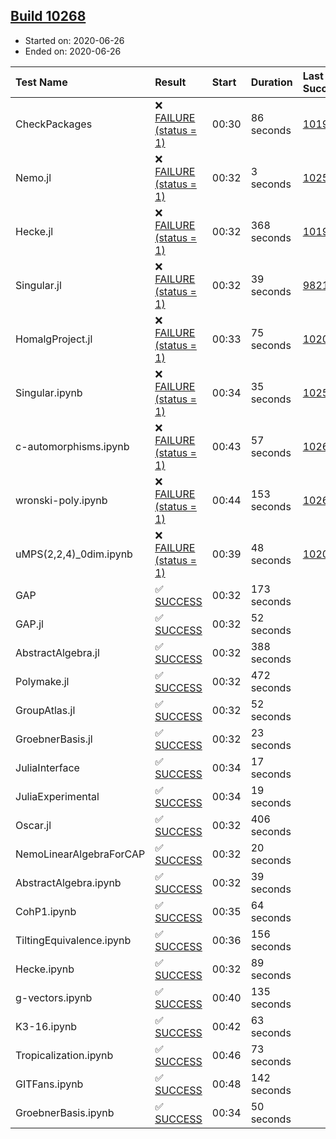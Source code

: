 ## [Build 10268](https://oscarci.mathematik.uni-kl.de/job/oscar/10268/)

* Started on: 2020-06-26
* Ended on: 2020-06-26

| Test Name    | Result | Start | Duration | Last Success | First Failure |
|:-------------|:-------|:------|:---------|:-------------|:--------------|
| CheckPackages | ❌ [FAILURE (status = 1)](https://oscarci.mathematik.uni-kl.de/job/oscar/10268/artifact/logs/build-10268/CheckPackages.log) | 00:30 | 86 seconds | [10197](https://oscarci.mathematik.uni-kl.de/job/oscar/10197/) | [10198](https://oscarci.mathematik.uni-kl.de/job/oscar/10198/) |
| Nemo.jl | ❌ [FAILURE (status = 1)](https://oscarci.mathematik.uni-kl.de/job/oscar/10268/artifact/logs/build-10268/Nemo.jl.log) | 00:32 | 3 seconds | [10252](https://oscarci.mathematik.uni-kl.de/job/oscar/10252/) | [10253](https://oscarci.mathematik.uni-kl.de/job/oscar/10253/) |
| Hecke.jl | ❌ [FAILURE (status = 1)](https://oscarci.mathematik.uni-kl.de/job/oscar/10268/artifact/logs/build-10268/Hecke.jl.log) | 00:32 | 368 seconds | [10197](https://oscarci.mathematik.uni-kl.de/job/oscar/10197/) | [10198](https://oscarci.mathematik.uni-kl.de/job/oscar/10198/) |
| Singular.jl | ❌ [FAILURE (status = 1)](https://oscarci.mathematik.uni-kl.de/job/oscar/10268/artifact/logs/build-10268/Singular.jl.log) | 00:32 | 39 seconds | [9821](https://oscarci.mathematik.uni-kl.de/job/oscar/9821/) | [9822](https://oscarci.mathematik.uni-kl.de/job/oscar/9822/) |
| HomalgProject.jl | ❌ [FAILURE (status = 1)](https://oscarci.mathematik.uni-kl.de/job/oscar/10268/artifact/logs/build-10268/HomalgProject.jl.log) | 00:33 | 75 seconds | [10209](https://oscarci.mathematik.uni-kl.de/job/oscar/10209/) | [10210](https://oscarci.mathematik.uni-kl.de/job/oscar/10210/) |
| Singular.ipynb | ❌ [FAILURE (status = 1)](https://oscarci.mathematik.uni-kl.de/job/oscar/10268/artifact/logs/build-10268/Singular.ipynb.log) | 00:34 | 35 seconds | [10252](https://oscarci.mathematik.uni-kl.de/job/oscar/10252/) | [10253](https://oscarci.mathematik.uni-kl.de/job/oscar/10253/) |
| c-automorphisms.ipynb | ❌ [FAILURE (status = 1)](https://oscarci.mathematik.uni-kl.de/job/oscar/10268/artifact/logs/build-10268/c-automorphisms.ipynb.log) | 00:43 | 57 seconds | [10266](https://oscarci.mathematik.uni-kl.de/job/oscar/10266/) | [10267](https://oscarci.mathematik.uni-kl.de/job/oscar/10267/) |
| wronski-poly.ipynb | ❌ [FAILURE (status = 1)](https://oscarci.mathematik.uni-kl.de/job/oscar/10268/artifact/logs/build-10268/wronski-poly.ipynb.log) | 00:44 | 153 seconds | [10267](https://oscarci.mathematik.uni-kl.de/job/oscar/10267/) | [10268](https://oscarci.mathematik.uni-kl.de/job/oscar/10268/) |
| uMPS(2,2,4)_0dim.ipynb | ❌ [FAILURE (status = 1)](https://oscarci.mathematik.uni-kl.de/job/oscar/10268/artifact/logs/build-10268/uMPS-2-2-4-_0dim.ipynb.log) | 00:39 | 48 seconds | [10209](https://oscarci.mathematik.uni-kl.de/job/oscar/10209/) | [10210](https://oscarci.mathematik.uni-kl.de/job/oscar/10210/) |
| GAP | ✅ [SUCCESS](https://oscarci.mathematik.uni-kl.de/job/oscar/10268/artifact/logs/build-10268/GAP.log) | 00:32 | 173 seconds |  |  |
| GAP.jl | ✅ [SUCCESS](https://oscarci.mathematik.uni-kl.de/job/oscar/10268/artifact/logs/build-10268/GAP.jl.log) | 00:32 | 52 seconds |  |  |
| AbstractAlgebra.jl | ✅ [SUCCESS](https://oscarci.mathematik.uni-kl.de/job/oscar/10268/artifact/logs/build-10268/AbstractAlgebra.jl.log) | 00:32 | 388 seconds |  |  |
| Polymake.jl | ✅ [SUCCESS](https://oscarci.mathematik.uni-kl.de/job/oscar/10268/artifact/logs/build-10268/Polymake.jl.log) | 00:32 | 472 seconds |  |  |
| GroupAtlas.jl | ✅ [SUCCESS](https://oscarci.mathematik.uni-kl.de/job/oscar/10268/artifact/logs/build-10268/GroupAtlas.jl.log) | 00:32 | 52 seconds |  |  |
| GroebnerBasis.jl | ✅ [SUCCESS](https://oscarci.mathematik.uni-kl.de/job/oscar/10268/artifact/logs/build-10268/GroebnerBasis.jl.log) | 00:32 | 23 seconds |  |  |
| JuliaInterface | ✅ [SUCCESS](https://oscarci.mathematik.uni-kl.de/job/oscar/10268/artifact/logs/build-10268/JuliaInterface.log) | 00:34 | 17 seconds |  |  |
| JuliaExperimental | ✅ [SUCCESS](https://oscarci.mathematik.uni-kl.de/job/oscar/10268/artifact/logs/build-10268/JuliaExperimental.log) | 00:34 | 19 seconds |  |  |
| Oscar.jl | ✅ [SUCCESS](https://oscarci.mathematik.uni-kl.de/job/oscar/10268/artifact/logs/build-10268/Oscar.jl.log) | 00:32 | 406 seconds |  |  |
| NemoLinearAlgebraForCAP | ✅ [SUCCESS](https://oscarci.mathematik.uni-kl.de/job/oscar/10268/artifact/logs/build-10268/NemoLinearAlgebraForCAP.log) | 00:32 | 20 seconds |  |  |
| AbstractAlgebra.ipynb | ✅ [SUCCESS](https://oscarci.mathematik.uni-kl.de/job/oscar/10268/artifact/logs/build-10268/AbstractAlgebra.ipynb.log) | 00:32 | 39 seconds |  |  |
| CohP1.ipynb | ✅ [SUCCESS](https://oscarci.mathematik.uni-kl.de/job/oscar/10268/artifact/logs/build-10268/CohP1.ipynb.log) | 00:35 | 64 seconds |  |  |
| TiltingEquivalence.ipynb | ✅ [SUCCESS](https://oscarci.mathematik.uni-kl.de/job/oscar/10268/artifact/logs/build-10268/TiltingEquivalence.ipynb.log) | 00:36 | 156 seconds |  |  |
| Hecke.ipynb | ✅ [SUCCESS](https://oscarci.mathematik.uni-kl.de/job/oscar/10268/artifact/logs/build-10268/Hecke.ipynb.log) | 00:32 | 89 seconds |  |  |
| g-vectors.ipynb | ✅ [SUCCESS](https://oscarci.mathematik.uni-kl.de/job/oscar/10268/artifact/logs/build-10268/g-vectors.ipynb.log) | 00:40 | 135 seconds |  |  |
| K3-16.ipynb | ✅ [SUCCESS](https://oscarci.mathematik.uni-kl.de/job/oscar/10268/artifact/logs/build-10268/K3-16.ipynb.log) | 00:42 | 63 seconds |  |  |
| Tropicalization.ipynb | ✅ [SUCCESS](https://oscarci.mathematik.uni-kl.de/job/oscar/10268/artifact/logs/build-10268/Tropicalization.ipynb.log) | 00:46 | 73 seconds |  |  |
| GITFans.ipynb | ✅ [SUCCESS](https://oscarci.mathematik.uni-kl.de/job/oscar/10268/artifact/logs/build-10268/GITFans.ipynb.log) | 00:48 | 142 seconds |  |  |
| GroebnerBasis.ipynb | ✅ [SUCCESS](https://oscarci.mathematik.uni-kl.de/job/oscar/10268/artifact/logs/build-10268/GroebnerBasis.ipynb.log) | 00:34 | 50 seconds |  |  |
